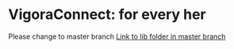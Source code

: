 # VigoraConnect: for every her
Please change to master branch 
[Link to lib folder in master branch](https://github.com/your-username/your-repository/tree/master/lib)
